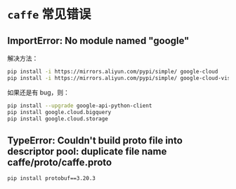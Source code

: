 # `caffe` 常见错误

## ImportError: No module named "google"

解决方法：

```bash
pip install -i https://mirrors.aliyun.com/pypi/simple/ google-cloud
pip install -i https://mirrors.aliyun.com/pypi/simple/ google-cloud-vision
```

如果还是有 bug，则：

```bash
pip install --upgrade google-api-python-client
pip install google.cloud.bigquery
pip install google.cloud.storage
```

## TypeError: Couldn't build proto file into descriptor pool: duplicate file name caffe/proto/caffe.proto

```bash
pip install protobuf==3.20.3
```
